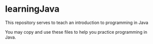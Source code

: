 # learningJava
This repository serves to teach an introduction to programming in Java

You may copy and use these files to help you practice programming in Java.

